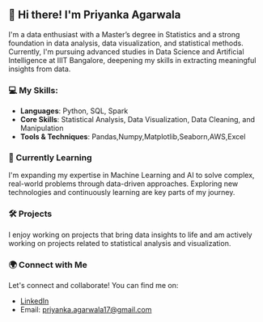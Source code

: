 ## 👋 Hi there! I'm Priyanka Agarwala

I'm a data enthusiast with a Master’s degree in Statistics and a strong foundation in data analysis, data visualization, and statistical methods. 
Currently, I'm pursuing advanced studies in Data Science and Artificial Intelligence at IIIT Bangalore, deepening my skills in extracting meaningful insights from data.

### 💻 My Skills:
- **Languages**: Python, SQL, Spark
- **Core Skills**: Statistical Analysis, Data Visualization, Data Cleaning, and Manipulation
- **Tools & Techniques**: Pandas,Numpy,Matplotlib,Seaborn,AWS,Excel

### 🌱 Currently Learning
I'm expanding my expertise in Machine Learning and AI to solve complex, real-world problems through data-driven approaches. Exploring new technologies and continuously learning are key parts of my journey.

### 🛠 Projects
I enjoy working on projects that bring data insights to life and am actively working on projects related to statistical analysis and visualization.

### 🌍 Connect with Me
Let's connect and collaborate! You can find me on:
- [LinkedIn](https://www.linkedin.com/in/priyanka-agarwala-264546292)
- Email: priyanka.agarwala17@gmail.com
